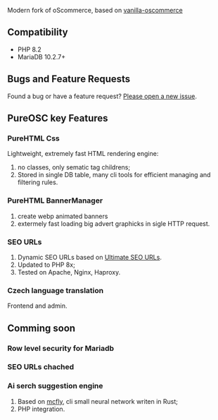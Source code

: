 Modern fork of oScommerce, based on [vanilla-oscommerce](https://github.com/ruden/vanilla-oscommerce/)

Compatibility
-------------

* PHP  8.2
* MariaDB 10.2.7+

Bugs and Feature Requests
-------------------------

Found a bug or have a feature request? [Please open a new issue](https://github.com/PureHTML/pureosc/issues/new).

PureOSC key Features
------------------------
### PureHTML Css
Lightweight, extremely fast HTML rendering engine:
1. no classes, only sematic tag childrens;
2. Stored in single DB table, many cli tools for efficient managing and filtering rules.

### PureHTML BannerManager
1. create webp animated banners
2. extermely fast loading big advert graphicks in sigle HTTP request.

### SEO URLs
1. Dynamic SEO URLs based on [Ultimate SEO URLs](https://old.oscommerce.com/36rDo&ultimate-seo-urls).
2. Updated to PHP 8x;
3. Tested on Apache, Nginx, Haproxy.

### Czech language translation
Frontend and admin.

Comming soon
------------------
### Row level security for Mariadb

### SEO URLs chached

### Ai serch suggestion engine
1. Based on  [mcfly](https://github.com/cantino/mcfly), cli small neural network writen in Rust;
2. PHP integration.

